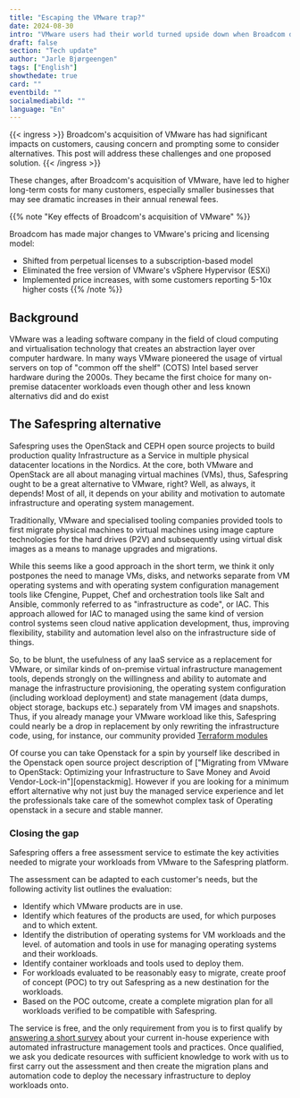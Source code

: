 ```yaml
---
title: "Escaping the VMware trap?"
date: 2024-08-30
intro: "VMware users had their world turned upside down when Broadcom decided to rapidly  change the user terms of the VMware software in 2024"
draft: false
section: "Tech update"
author: "Jarle Bjørgeengen"
tags: ["English"]
showthedate: true
card: ""
eventbild: ""
socialmediabild: ""
language: "En"
---
```



{{< ingress >}}
Broadcom's acquisition of VMware has had significant impacts on customers,
causing concern and prompting some to consider alternatives. This post will
address these challenges and one proposed solution.
{{< /ingress >}}

These changes, after Broadcom's acquisition of VMware, have led to higher long-term
costs for many customers, especially smaller businesses that may see dramatic
increases in their annual renewal fees.


{{% note "Key effects of Broadcom's acquisition of VMware" %}}

Broadcom has made major changes to VMware's pricing and licensing model:

* Shifted from perpetual licenses to a subscription-based model
* Eliminated the free version of VMware's vSphere Hypervisor (ESXi)
* Implemented price increases, with some customers reporting 5-10x higher costs
{{% /note %}}

## Background

VMware was a leading software company in the field of cloud computing and
virtualisation technology that creates an abstraction layer over computer
hardware. In many ways VMware pioneered the usage of virtual servers on top of
"common off the shelf" (COTS) Intel based server hardware during the 2000s.
They became the first choice for many on-premise datacenter workloads even though
other and less known alternativs did and do exist

## The Safespring alternative

Safespring uses the OpenStack and CEPH open source projects to build production
quality Infrastructure as a Service in multiple physical datacenter locations
in the Nordics. At the core, both VMware and OpenStack are all about managing
virtual machines (VMs), thus, Safespring ought to be a great alternative to
VMware, right? Well, as always, it depends! Most of all, it depends on your
ability and motivation to automate infrastructure and operating system
management.

Traditionally, VMware and specialised tooling companies provided tools to first
migrate physical machines to virtual machines using image capture technologies
for the hard drives (P2V) and subsequently using virtual disk images as a means
to manage upgrades and migrations.

While this seems like a good approach in the short term, we think it only
postpones the need to manage VMs, disks, and networks separate from VM
operating systems and with operating system configuration management tools like
Cfengine, Puppet, Chef and orchestration tools like  Salt and Ansible, commonly
referred to as "infrastructure as code", or IAC. This approach allowed for IAC
to managed using the same kind of version control systems seen cloud native
application development, thus, improving flexibility, stability and automation
level also on the infrastructure side of things.


So, to be blunt, the usefulness of any IaaS service as a replacement for VMware, or
similar kinds of on-premise virtual infrastructure management tools, depends
strongly on the willingness and ability to automate and manage the
infrastructure provisioning, the operating system configuration (including
workload deployment) and state management (data dumps, object storage, backups
etc.) separately from VM images and snapshots. Thus, if you already manage your
VMware workload like this, Safespring could nearly be a drop in replacement by
only rewriting the infrastructure code, using, for instance, our community
provided [Terraform modules][tfmodulesblog]

Of course you can take Openstack for a spin by yourself like described in the
Openstack open source project description of ["Migrating from VMware to
OpenStack: Optimizing your Infrastructure to Save Money and Avoid
Vendor-Lock-in"][openstackmig]. However if you are looking for a minimum effort
alternative why not just buy the managed service experience and let the
professionals take care of the somewhot complex task of Operating openstack in
a secure and stable manner.

### Closing the gap

Safespring offers a free assessment service to estimate the key activities
needed to migrate your workloads from VMware to the Safespring
platform.

The assessment can be adapted to each customer's needs, but the following
activity list outlines the evaluation:

* Identify which VMware products are in use.
* Identify which features of the products are used, for which purposes and to which extent.
* Identify the distribution of operating systems for VM workloads and the level.
  of automation and tools in use for managing operating systems and their workloads.
* Identify container workloads and tools used to deploy them.
* For workloads evaluated to be reasonably easy to migrate, create proof of
  concept (POC) to try out Safespring as a new destination for the workloads.
* Based on the POC outcome, create a complete migration plan for all workloads
  verified to be compatible with Safespring.

The service is free, and the only requirement from you is to first qualify by
[answering a short survey][survey] about your current in-house experience with
automated infrastructure management tools and practices. Once qualified, we ask
you dedicate resources with sufficient knowledge to work with us to first
carry out the assessment and then create the migration plans and automation
code to deploy the necessary infrastructure to deploy workloads onto.

[tfmodulesblog]: https://www.safespring.com/blogg/2022/2022-03-terraform-module/
[survey]: https://next.safespring.com/apps/forms/s/miJx5AFAb988X5EjwCLF5LGd
